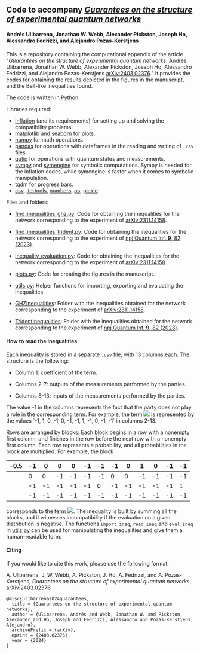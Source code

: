 ## Code to accompany *[Guarantees on the structure of experimental quantum networks](https://www.arxiv.org/abs/2403.xxxxx)*
#### Andrés Ulibarrena, Jonathan W. Webb, Alexander Pickston, Joseph Ho, Alessandro Fedrizzi, and Alejandro Pozas-Kerstjens

This is a repository containing the computational appendix of the article "*Guarantees on the structure of experimental quantum networks*. Andrés Ulibarrena, Jonathan W. Webb, Alexander Pickston, Joseph Ho, Alessandro Fedrizzi, and Alejandro Pozas-Kerstjens [arXiv:2403.02376](https://www.arxiv.org/abs/2403.02376)." It provides the codes for obtaining the results depicted in the figures in the manuscript, and the Bell-like inequalities found.

The code is written in Python.

Libraries required:

- [inflation](https://www.github.com/ecboghiu/inflation) (and its requirements) for setting up and solving the compatibility problems.
- [matplotlib](https://matplotlib.org) and [seaborn](https://seaborn.pydata.org) for plots.
- [numpy](https://www.numpy.org) for math operations.
- [pandas](https://pandas.pydata.org) for operations with dataframes in the reading and writing of `.csv` files.
- [qutip](https://qutip.org) for operations with quantum states and measurements.
- [sympy](https://www.sympy.org) and [symengine](https://pypi.org/project/symengine/) for symbolic computations. Sympy is needed for the inflation codes, while symengine is faster when it comes to symbolic manipulation.
- [tqdm](https://tqdm.github.io/) for progress bars.
- [csv](https://docs.python.org/3/library/csv.html), [itertools](https://docs.python.org/3/library/itertools.html), [numbers](https://docs.python.org/3/library/numbers.html), [os](https://docs.python.org/3/library/os.html), [pickle](https://docs.python.org/3/library/pickle.html).

Files and folders:

  - [find_inequalities_ghz.py](https://github.com/apozas/network-certification/blob/main/find_inequalities_ghz.py): Code for obtaining the inequalities for the network corresponding to the experiment of [arXiv:2311.14158](https://arxiv.org/abs/2311.14158).

  - [find_inequalities_trident.py](https://github.com/apozas/network-certification/blob/main/find_inequalities_trident.py): Code for obtaining the inequalities for the network corresponding to the experiment of [npj Quantum Inf. **9**, 82 (2023)](https://doi.org/10.1038/s41534-023-00750-4).

  - [inequality_evaluation.py](https://github.com/apozas/network-certification/blob/main/inequality_evaluation.py): Code for obtaining the inequalities for the network corresponding to the experiment of [arXiv:2311.14158](https://arxiv.org/abs/2311.14158).

  - [plots.py](https://github.com/apozas/network-certification/blob/main/plots.py): Code for creating the figures in the manuscript.

  - [utils.py](https://github.com/apozas/network-certification/blob/main/utils.py): Helper functions for importing, exporting and evaluating the inequalities.

  - [GHZInequalities](https://github.com/apozas/network-certification/blob/main/GHZInequalities): Folder with the inequalities obtained for the network corresponding to the experiment of [arXiv:2311.14158](https://arxiv.org/abs/2311.14158).

  - [TridentInequalities](https://github.com/apozas/network-certification/blob/main/TridentInequalities): Folder with the inequalities obtained for the network corresponding to the experiment of [npj Quantum Inf. **9**, 82 (2023)](https://doi.org/10.1038/s41534-023-00750-4).

#### How to read the inequalities
Each inequality is stored in a separate `.csv` file, with 13 columns each. The structure is the following:

  - Column 1: coefficient of the term.

  - Columns 2-7: outputs of the measurements performed by the parties.

  - Columns 8-13: inputs of the measurements performed by the parties.

The value -1 in the columns represents the fact that the party does not play a role in the corresponding term. For example, the term ![](https://latex.codecogs.com/svg.latex?p_{BD}(0,0|1,0)) is represented by the values `-1, 1, 0, -1, 0, -1, -1, 1, -1, 0, -1, -1` in columns 2-13.

Rows are arranged by blocks. Each block begins in a row with a nonempty first column, and finishes in the row before the next row with a nonempty first column. Each row represents a probability, and all probabilities in the block are multiplied. For example, the block

| -0.5 | -1 | 0  | 0  | 0  | -1 | -1 | -1 | 0  | 1  | 0  | -1 | -1 |
|------|----|----|----|----|----|----|----|----|----|----|----|----|
|      | 0  | 0  | -1 | -1 | -1 | -1 | 0  | 0  | -1 | -1 | -1 | -1 |
|      | -1 | -1 | -1 | -1 | -1 | 0  | -1 | -1 | -1 | -1 | -1 | 1  |
|      | -1 | -1 | -1 | -1 | -1 | -1 | -1 | -1 | -1 | -1 | -1 | -1 |

corresponds to the term ![](https://latex.codecogs.com/svg.latex?0.5p_{BCD}(0,0,0|0,1,0)p_{AB}(0,0|0,0)p_{F}(0|1)). The inequality is built by summing all the blocks, and it witnesses incompatibility if the evaluation on a given distribution is negative. The functions `import_ineq`, `read_ineq` and `eval_ineq` in [utils.py](https://github.com/apozas/network-certification/blob/main/utils.py) can be used for manipulating the inequalities and give them a human-readable form.

#### Citing
If you would like to cite this work, please use the following format:

A. Ulibarrena, J. W. Webb, A. Pickston, J. Ho, A. Fedrizzi, and A. Pozas-Kerstjens, _Guarantees on the structure of experimental quantum networks_, arXiv:2403.02376

```
@misc{ulibarrena2024guarantees,
  title = {Guarantees on the structure of experimental quantum networks},
  author = {Ulibarrena, Andrés and Webb, Jonathan W. and Pickston, Alexander and Ho, Joseph and Fedrizzi, Alessandro and Pozas-Kerstjens, Alejandro},
  archivePrefix = {arXiv},
  eprint = {2403.02376},
  year = {2024}
}
```
